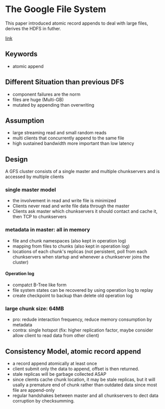 # The Google File System

This paper introduced atomic record appends to deal with large files, derives the HDFS in futher.

[link](https://static.googleusercontent.com/media/research.google.com/en//archive/gfs-sosp2003.pdf)

## Keywords

* atomic append

## Different Situation than previous DFS

* component failures are the norm
* files are huge (Multi-GB)
* mutated by appending than overwriting

## Assumption

* large streaming read and small random reads
* multi clients that concurrently append to the same file
* high sustained bandwidth more important than low latency

## Design

A GFS cluster consists of a single master and multiple chunkservers and is accessed by multiple clients

### single master model

* the involvement in read and write file is minimized
* Clients never read and write file data through the master
* Clients ask master which chunkservers it should contact and cache it, then TCP to chunkservers

### metadata in master: all in memory

* file and chunk namespaces (also kept in operation log)
* mapping from files to chunks (also kept in operation log)
* locations of each chunk's replicas (not persistent, poll from each chunkservers when startup and whenever a chunkserver joins the cluster)

#### Operation log

* compatct B-Tree like form
* file system states can be recovered by using operation log to replay
* create checkpoint to backup than delete old operation log

### large chunk size: 64MB

* pro: redude interaction frequency, reduce memory consumption by metadata
* contra: single hotspot (fix: higher replication factor, maybe consider allow client to read data from other client)

## Consistency Model, atomic record append

* a record append atomically at least once
* client submit only the data to append, offset is then returned.
* stale replicas will be garbage collected ASAP
* since clemts cache chunk location, it may be stale replicas, but it will usally a premature end of chunk rather than outdated data since most file are append-only
* regular handshakes between master and all chunkservers to dect data corruption by checksumming.

